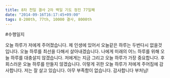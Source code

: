 ```yaml
---
title: 8차 천일 결사 2차 백일 기도 정진 77일째
date: "2014-09-16T16:17:45+09:00"
tags: 8-200th, 77th, 10000 결사, 8000th
---
```


#수행일지

오늘 하루가 저에게 주어졌습니다. 제 인생에 있어서 오늘같은 하루는 두번다시 없을것입니다. 오늘 하루를 최선을 다해서 살아내겠습니다. 나에게 미래의 어느 하루를 위해 오늘 하루를 대충살지 않겠습니다. 저에게는 지금 그리고 오늘 하루가 가장 중요합니다. 후회스러운 오늘 하루를 만들지 않겠습니다. 이렇게 귀한 오늘 하루가 저에게 주어짐에 감사합니다. 저는 잘 살고 있습니다. 아무 부족함이 없습니다. 감사합니다 부처님!
